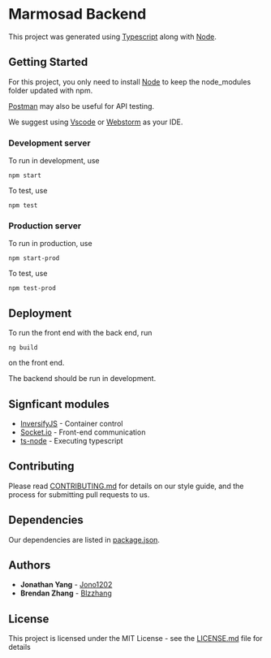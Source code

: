 # Marmosad Backend

This project was generated using [Typescript](https://github.com/Microsoft/TypeScript) along with [Node](https://github.com/nodejs).

## Getting Started

For this project, you only need to install [Node](https://nodejs.org/en/) to keep the node_modules folder updated with npm.

[Postman](https://www.getpostman.com/) may also be useful for API testing.

We suggest using [Vscode](https://code.visualstudio.com/) or [Webstorm](https://www.jetbrains.com/webstorm/) as your IDE.

### Development server

To run in development, use

```
npm start
```
To test, use

```
npm test
```

### Production server

To run in production, use
```
npm start-prod
```
To test, use

```
npm test-prod
```

## Deployment

To run the front end with the back end, run
```
ng build
```
on the front end.

The backend should be run in development.


## Signficant modules

* [InversifyJS](https://github.com/inversify/InversifyJS) - Container control
* [Socket.io](https://github.com/socketio/socket.io) - Front-end communication
* [ts-node](https://github.com/TypeStrong/ts-node) - Executing typescript

## Contributing

Please read [CONTRIBUTING.md](CONTRIBUTING.md) for details on our style guide, and the process for submitting pull requests to us.

## Dependencies

Our dependencies are listed in [package.json](package.json).

## Authors

* **Jonathan Yang** - [Jono1202](https://github.com/jono1202)
* **Brendan Zhang** - [Blzzhang](https://github.com/blzzhang)

## License

This project is licensed under the MIT License - see the [LICENSE.md](LICENSE.md) file for details
